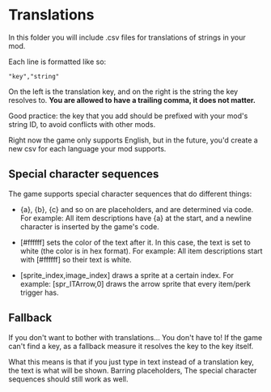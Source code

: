 # Translations

In this folder you will include .csv files for translations of strings in your mod.

Each line is formatted like so:
```
"key","string"
```
On the left is the translation key, and on the right is the string the key resolves to.
**You are allowed to have a trailing comma, it does not matter.**

Good practice: the key that you add should be prefixed with your mod's string ID, to avoid conflicts with other mods.

Right now the game only supports English, but in the future, you'd create a new csv for each language
your mod supports.

## Special character sequences
The game supports special character sequences that do different things:

- {a}, {b}, {c} and so on are placeholders, and are determined via code.
For example: All item descriptions have {a} at the start, and a newline character is inserted
by the game's code.

- [#ffffff] sets the color of the text after it. In this case, the text is set to white (the color is in hex format).
For example: All item descriptions start with [#ffffff] so their text is white.

- [sprite_index,image_index] draws a sprite at a certain index. 
For example: [spr_ITArrow,0] draws the arrow sprite that every item/perk trigger has.

## Fallback
If you don't want to bother with translations... You don't have to! If the game can't find a key, as a fallback measure it resolves the key to the key itself.

What this means is that if you just type in text instead of a translation key, the text is what will be shown. Barring placeholders, The special character sequences should still work as well.